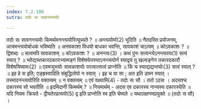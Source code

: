```yaml
---
index: 7.2.106
sutra: तदोः सः सावनन्त्ययोः

---
```

 तदोः सः सावनन्त्ययोः किमर्थमनन्त्ययोरित्युच्यते ? ॥ अन्त्ययोर्मा(2) भूदिति ॥ नैतदस्ति प्रयोजनम्, अत्वमन्त्ययोर्बाधकं भविष्यति ॥ अनवकाशा विधयो बाधका भवन्ति, सावकाशं चाऽत्वम् ॥ कोऽवकाशः ? ॥ द्विशब्दः ॥ सत्वमपि सावकाशम् ॥ कोऽवकाशः ? ॥ अनन्त्यः(3) । कथं पुनः सत्यन्त्येऽनन्त्यस्य(1) सत्वं स्यात् ? ॥ भवेद्यस्तकारदकाराभ्यामङ्गं विशेषयेत्तस्याऽनन्त्ययोर्न स्याद्वयं तु खल्वङ्गेन तकारदकारौ विशेषयिष्यामः(2) ॥ एवमप्युभयोः सावकाशयोः परत्वात्सत्वं प्राप्नोति ॥ किं च स्याद्यद्यन्तयोः(3) सत्वं स्यात् ? ॥ इह हे स इति; एङ्ह्रस्वादिति संबुद्धिलोपो न स्यात् । इह च या सा ; अत इति डाब्न स्यात् । तस्मादनन्त्ययोरिति वक्तव्यम् ॥ न वक्तव्यम् ॥ एवं वक्ष्यामि(4) - तदोः सः सौ । ततो ऽदसः । अदसश्च दकारस्य सो भवतीति ॥ इदमिदानीं किमर्थम् ? ॥ नियमार्थम् - अदस एव दकारस्य नान्यस्य दकारस्येति ॥ यदि नियमः क्रियते - द्वीयतेरप्रत्ययो(5) द्व इति प्राप्नोति स्व इति चेष्यते ॥ यथालक्षणमप्रयुक्ते ॥ (तदोः स सौ) । 